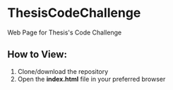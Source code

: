# ThesisCodeChallenge
Web Page for Thesis's Code Challenge

## How to View:
1. Clone/download the repository
2. Open the __index.html__ file in your preferred browser

